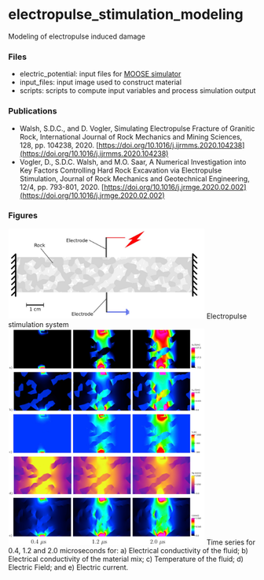 # electropulse_stimulation_modeling
Modeling of electropulse induced damage

### Files
- electric_potential: input files for [MOOSE simulator](www.github.com/idaholab/moose)
- input_files: input image used to construct material
- scripts: scripts to compute input variables and process simulation output

### Publications
- Walsh, S.D.C., and D. Vogler, Simulating Electropulse Fracture of Granitic Rock, International Journal of Rock Mechanics and Mining Sciences, 128, pp. 104238, 2020. [https://doi.org/10.1016/j.ijrmms.2020.104238](https://doi.org/10.1016/j.ijrmms.2020.104238)
- Vogler, D., S.D.C. Walsh, and M.O. Saar, A Numerical Investigation into Key Factors Controlling Hard Rock Excavation via Electropulse Stimulation, Journal of Rock Mechanics and Geotechnical Engineering, 12/4, pp. 793-801, 2020. [https://doi.org/10.1016/j.jrmge.2020.02.002](https://doi.org/10.1016/j.jrmge.2020.02.002)  

### Figures
<img src="./images/electropulse_stimulation_system.png" width="400">
Electropulse stimulation system  



<img src="./images/electropulse_stimulation_results.png" width="400">
Time series for 0.4, 1.2 and 2.0 microseconds for: a) Electrical conductivity of the fluid; b) Electrical conductivity of the material mix; c) Temperature of the fluid; d) Electric Field; and e) Electric current.

